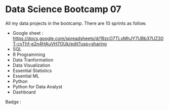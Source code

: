 # Data Science Bootcamp 07
All my data projects in the bootcamp. There are 10 sprints as follow.

- Google sheet : https://docs.google.com/spreadsheets/d/19zcO7TLxMhJY7UBb37UZ30T-cyThf-e2n4HAuVH7OUk/edit?usp=sharing
- SQL 
- R Programming
- Data Tranformation
- Data Visualization
- Essential Statistics
- Essential ML
- Python
- Python for Data Analyst
- Dashboard

Badge : 
